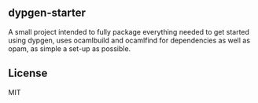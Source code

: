dypgen-starter
---------------
A small project intended to fully package everything needed to get started using dypgen, uses ocamlbuild and ocamlfind for dependencies as well as opam, as simple a set-up as possible.

License
-------
MIT
